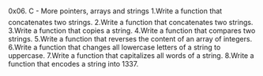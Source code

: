 0x06. C - More pointers, arrays and strings
1.Write a function that concatenates two strings.
2.Write a function that concatenates two strings.
3.Write a function that copies a string.
4.Write a function that compares two strings.
5.Write a function that reverses the content of an array of integers.
6.Write a function that changes all lowercase letters of a string to uppercase.
7.Write a function that capitalizes all words of a string.
8.Write a function that encodes a string into 1337.
